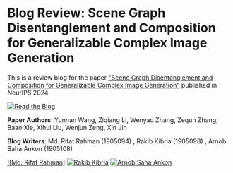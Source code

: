 # Blog Review: Scene Graph Disentanglement and Composition for Generalizable Complex Image Generation

This is a review blog for the paper ["Scene Graph Disentanglement and Composition for Generalizable Complex Image Generation"](https://openreview.net/forum?id=zGN0YWy2he) published in NeurIPS 2024.

[![Read the Blog](https://img.shields.io/badge/Read%20the%20Blog-blue)](Blog.md)

**Paper Authors**: Yunnan Wang, Ziqiang Li, Wenyao Zhang, Zequn Zhang, Baao Xie, Xihui Liu, Wenjun Zeng, Xin Jin

**Blog Writers**: Md. Rifat Rahman (1905094) , Rakib Kibria (1905098) , Arnob Saha Ankon (1905108)

[![Md. Rifat Rahman]](https://github.com/Rifatzen)  [![Rakib Kibria](https://img.shields.io/github/followers/tahmid-404-20?label=Nafis%20Tahmid%20&style=social)](https://github.com/rakibkibriaa)  [![Arnob Saha Ankon](https://img.shields.io/github/followers/Shattik?label=Shattik%20Islam%20Rhythm%20&style=social)](https://github.com/Arnob000)
